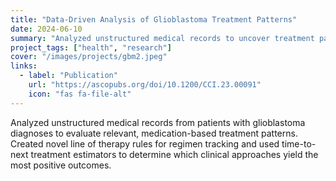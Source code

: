 ```yaml
---
title: "Data-Driven Analysis of Glioblastoma Treatment Patterns"
date: 2024-06-10
summary: "Analyzed unstructured medical records to uncover treatment patterns."
project_tags: ["health", "research"]
cover: "/images/projects/gbm2.jpeg"
links:
  - label: "Publication"
    url: "https://ascopubs.org/doi/10.1200/CCI.23.00091"
    icon: "fas fa-file-alt"
---
```


Analyzed unstructured medical records from patients with glioblastoma diagnoses to evaluate relevant, medication-based treatment patterns. Created novel line of therapy rules for regimen tracking and used time-to-next treatment estimators to determine which clinical approaches yield the most positive outcomes.

